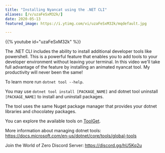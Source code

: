 ```yaml
---
title: "Installing Nyancat using the .NET CLI"
aliases: [/v/uzaFeSxM32k/]
date: 2020-05-13
featured_image: https://i.ytimg.com/vi/uzaFeSxM32k/mqdefault.jpg

---
```


{{% youtube id="uzaFeSxM32k" %}}

The .NET CLI includes the ability to install additional developer tools like powershell. This is a powerful feature that enables you to add tools to your developer environment without leaving your terminal. In this video we'll take full advantage of the feature by installing an animated nyancat tool. My productivity will never been the same!

To learn more run `dotnet tool --help`.

You may use `dotnet tool install [PACKAGE_NAME]` and dotnet tool uninstall `[PACKAGE_NAME]` to install and uninstall packages.

The tool uses the same Nuget package manager that provides your dotnet libraries and chocolatey packages.


You can explore the available tools on [ToolGet](https://www.toolget.net/).

More information about managing dotnet tools: https://docs.microsoft.com/en-us/dotnet/core/tools/global-tools

Join the World of Zero Discord Server: https://discord.gg/hU5Kq2u